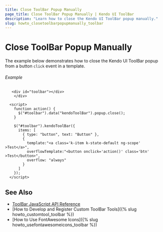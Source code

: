```yaml
---
title: Close ToolBar Popup Manually
page_title: Close ToolBar Popup Manually | Kendo UI ToolBar
description: "Learn how to close the Kendo UI ToolBar popup manually."
slug: howto_closetoolbarpopupmanually_toolbar
---
```


# Close ToolBar Popup Manually

The example below demonstrates how to close the Kendo UI ToolBar popup from a button `click` event in a template.

###### Example

```dojo
   <div id="toolbar"></div>
    </div>

  <script>
    function action() {
      $("#toolbar").data("kendoToolBar").popup.close();
    }

    $("#toolbar").kendoToolBar({
      items: [
        { type: "button", text: "Button" },
        {
          template:"<a class='k-item k-state-default ng-scope' >Test</a>",
          overflowTemplate:"<button onclick='action()' class='btn' >Test</button>",
          overflow: "always"
        }
      ]
    });
  </script>
```

## See Also

* [ToolBar JavaScript API Reference](/api/javascript/ui/toolbar)
* [How to Develop and Register Custom ToolBar Tools]({% slug howto_customtool_toolbar %})
* [How to Use FontAwesome Icons]({% slug howto_usefontawesomeicons_toolbar %})
